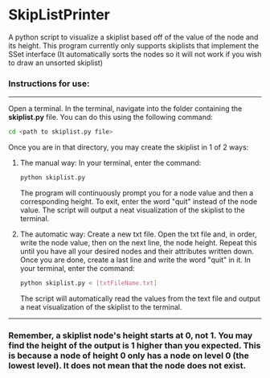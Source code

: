# SkipListPrinter
A python script to visualize a skiplist based off of the value of the node and its height. This program currently only supports skiplists that implement the SSet interface (It automatically sorts the nodes so it will not work if you wish to draw an unsorted skiplist)

### Instructions for use:
___
Open a terminal. In the terminal, navigate into the folder containing the **skiplist.py** file. You can do this using the following command:
```bash
cd <path to skiplist.py file>
```
Once you are in that directory, you may create the skiplist in 1 of 2 ways:

1. The manual way:
   In your terminal, enter the command:
   ```bash
   python skiplist.py
   ```
   The program will continuously prompt you for a node value and then a corresponding height. To exit, enter the word "quit" instead of the node value.
   The script will output a neat visualization of the skiplist to the terminal.
   
2. The automatic way:
   Create a new txt file. Open the txt file and, in order, write the node value, then on the next line, the node height.
   Repeat this until you have all your desired nodes and their attributes written down. Once you are done, create a last line and write the word "quit" in it.
   In your terminal, enter the command:
   ```bash
   python skiplist.py < [txtFileName.txt]
   ```
   The script will automatically read the values from the text file and output a neat visualization of the skiplist to the terminal.
___

### Remember, a skiplist node's height starts at 0, not 1. You may find the height of the output is 1 higher than you expected. This is because a node of height 0 only has a node on level 0 (the lowest level). It does not mean that the node does not exist. 
   

